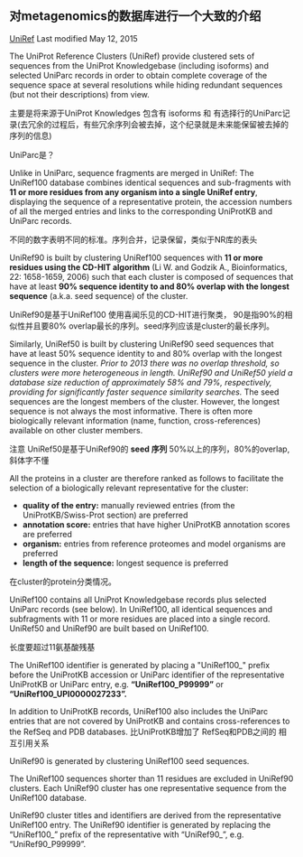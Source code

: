 ## 对metagenomics的数据库进行一个大致的介绍


[UniRef](http://www.uniprot.org/help/uniref) Last modified May 12, 2015

>
The UniProt Reference Clusters (UniRef) provide clustered sets of sequences from the UniProt Knowledgebase (including isoforms) and selected UniParc records in order to obtain complete coverage of the sequence space at several resolutions while hiding redundant sequences (but not their descriptions) from view. 

主要是将来源于UniProt Knowledges 包含有 isoforms 和 有选择行的UniParc记录(去冗余的过程后，有些冗余序列会被去掉，这个纪录就是未来能保留被去掉的序列的信息)

UniParc是？

>

Unlike in UniParc, sequence fragments are merged in UniRef: The UniRef100 database combines identical sequences and sub-fragments with **11 or more residues from any organism into a single UniRef entry**, displaying the sequence of a representative protein, the accession numbers of all the merged entries and links to the corresponding UniProtKB and UniParc records.

不同的数字表明不同的标准。序列合并，记录保留，类似于NR库的表头

>
UniRef90 is built by clustering UniRef100 sequences with **11 or more residues using the CD-HIT algorithm** (Li W. and Godzik A., Bioinformatics, 22: 1658-1659, 2006) such that each cluster is composed of sequences that have at least **90% sequence identity to and 80% overlap with the longest sequence** (a.k.a. seed sequence) of the cluster. 

UniRef90是基于UniRef100 使用喜闻乐见的CD-HIT进行聚类， 90是指90%的相似性并且要80% overlap最长的序列。seed序列应该是cluster的最长序列。

>
Similarly, UniRef50 is built by clustering UniRef90 seed sequences that have at least 50% sequence identity to and 80% overlap with the longest sequence in the cluster. *Prior to 2013 there was no overlap threshold, so clusters were more heterogeneous in length. UniRef90 and UniRef50 yield a database size reduction of approximately 58% and 79%, respectively, providing for significantly faster sequence similarity searches.* The seed sequences are the longest members of the cluster. However, the longest sequence is not always the most informative. There is often more biologically relevant information (name, function, cross-references) available on other cluster members. 

注意 UniRef50是基于UniRef90的 **seed 序列**  50%以上的序列，80%的overlap,斜体字不懂

>
All the proteins in a cluster are therefore ranked as follows to facilitate the selection of a biologically relevant representative for the cluster:
- **quality of the entry:** manually reviewed entries (from the UniProtKB/Swiss-Prot section) are preferred
- **annotation score:** entries that have higher UniProtKB annotation scores are preferred
- **organism:** entries from reference proteomes and model organisms are preferred
- **length of the sequence:** longest sequence is preferred

在cluster的protein分类情况。


UniRef100 contains all UniProt Knowledgebase records plus selected UniParc records (see below). In UniRef100, all identical sequences and subfragments with 11 or more residues are placed into a single record. UniRef50 and UniRef90 are built based on UniRef100.

长度要超过11氨基酸残基

The UniRef100 identifier is generated by placing a "UniRef100_" prefix before the UniProtKB accession or UniParc identifier of the representative UniProtKB or UniParc entry, e.g. **“UniRef100_P99999”** or **“UniRef100_UPI0000027233”.**

In addition to UniProtKB records, UniRef100 also includes the UniParc entries that are not covered by UniProtKB and contains cross-references to the RefSeq and PDB databases.
比UniProtKB增加了 RefSeq和PDB之间的 相互引用关系


UniRef90 is generated by clustering UniRef100 seed sequences.

The UniRef100 sequences shorter than 11 residues are excluded in UniRef90 clusters. Each UniRef90 cluster has one representative sequence from the UniRef100 database.

UniRef90 cluster titles and identifiers are derived from the representative UniRef100 entry. The UniRef90 identifier is generated by replacing the “UniRef100_” prefix of the representative with “UniRef90_”, e.g. “UniRef90_P99999”.






